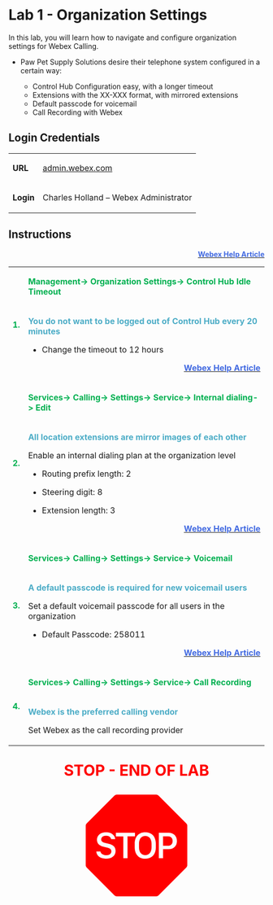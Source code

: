 <style>

  td  {
    font-style: normal;
    font-size: 16px;
    }


    #p1 {
    color: #00B050;
    font-weight: bold;
    }

  #p2 {
    color: #4BACC6;
    font-weight: bold;
    }

  #p3 {
    font-weight: bold;
    }
    
  #p4 {
    color: red;
    font-weight: bold;
    text-align: center;
    font-size: 30px;
    }

  #p5 {
    color: #4169E1;
    font-weight: bold;
    text-align: right;
    }

  .container {
  text-align: center;
  }

</style>



# Lab 1 - Organization Settings

In this lab, you will learn how to navigate and configure organization settings for Webex Calling.

- Paw Pet Supply Solutions desire their telephone system configured in a certain way: 

    * Control Hub Configuration easy, with a longer timeout
    * Extensions with the XX-XXX format, with mirrored extensions
    * Default passcode for voicemail
    * Call Recording with Webex


## Login Credentials

<table>
<tr>
<td><p id="p3">URL</p></td>
<td><a href="https://admin.webex.com">admin.webex.com</a></td>
</tr>
<tr>
<td><p id="p3">Login</p></td>
<td>Charles Holland – Webex Administrator </td>
</tr>
</table>

## Instructions

<table>
<colgroup>
<col style="width: 4%" />
<col style="width: 95%" />
</colgroup>
<tbody>

<tr>
<td rowspan="2" ><p id="p1">1.</p></td>
<td><p id="p1">Management-&gt; Organization Settings-&gt; Control Hub Idle Timeout</p></td>
</tr>
<tr>
<td><p id="p2">You do not want to be logged out of Control Hub every 20 minutes</p>
<ul>
<li><p>Change the timeout to 12 hours</p></li>
</ul>
<a text-align="right" href="https://help.webex.com/en-us/article/nl4m0jo/Configure-Idle-Session-Timeout-for-Control-Hub-Users"><p id="p5">Webex Help Article</p></a>
</td>
</tr>

<tr>
<td rowspan="2" ><p id="p1">2.</p></td>
<td><p id="p1">Services-&gt; Calling-&gt; Settings-&gt; Service-&gt; Internal dialing-&gt; Edit </p></td>
</tr>
<tr>
<td><p id="p2">All location extensions are mirror images of each other</p>
<p>Enable an internal dialing plan at the organization level</p>
<ul>
<li><p>Routing prefix length: 2</p></li>
<li><p>Steering digit: 8</p></li>
<li><p>Extension length: 3</p></li>
</ul>
<a text-align="right" href="https://help.webex.com/en-us/article/pxtu15/Configure-your-Webex-Calling-dial-plan"><p id="p5">Webex Help Article</p></a>

</td>
</tr>




<tr>
<td rowspan="2"><p id="p1">3.</p></td>
<td><p id="p1">Services-&gt; Calling-&gt; Settings-&gt; Service-&gt; Voicemail</p></td>
</tr>
<tr>
<td><p id="p2">A default passcode is required for new voicemail users</p>
<p>Set a default voicemail passcode for all users in the
organization</p>
<ul>
<li><p>Default Passcode: 258011</p></li>
</ul>
<a text-align="right" href="https://help.webex.com/en-us/article/nojp8ej/Configure-voice-portals-for-Webex-Calling-in-Control-Hub"><p id="p5">Webex Help Article</p></a>
</td>
</tr>


<tr>
<td rowspan="2"><p id="p1">4.</p></td>
<td><p id="p1">Services-&gt; Calling-&gt; Settings-&gt; Service-&gt; Call Recording</p></td>
</tr>
<tr>
<td><p id="p2">Webex is the preferred calling vendor</p>
<p>Set Webex as the call recording provider</p></td>
<a text-align="right" href="https://help.webex.com/en-us/article/ilga4/Manage-call-recording-for-Webex-Calling"><p id="p5">Webex Help Article</p></a>

</tr>
</tbody>
</table>

<p id="p4">STOP - END OF LAB</p>

<div class="container">
<svg xmlns="http://www.w3.org/2000/svg" width="200" height="200" fill="red" class="bi bi-sign-stop-fill" viewBox="0 0 16 16">
  <path d="M10.371 8.277v-.553c0-.827-.422-1.234-.987-1.234-.572 0-.99.407-.99 1.234v.553c0 .83.418 1.237.99 1.237.565 0 .987-.408.987-1.237m2.586-.24c.463 0 .735-.272.735-.744s-.272-.741-.735-.741h-.774v1.485z"/>
  <path d="M4.893 0a.5.5 0 0 0-.353.146L.146 4.54A.5.5 0 0 0 0 4.893v6.214a.5.5 0 0 0 .146.353l4.394 4.394a.5.5 0 0 0 .353.146h6.214a.5.5 0 0 0 .353-.146l4.394-4.394a.5.5 0 0 0 .146-.353V4.893a.5.5 0 0 0-.146-.353L11.46.146A.5.5 0 0 0 11.107 0zM3.16 10.08c-.931 0-1.447-.493-1.494-1.132h.653c.065.346.396.583.891.583.524 0 .83-.246.83-.62 0-.303-.203-.467-.637-.572l-.656-.164c-.61-.147-.978-.51-.978-1.078 0-.706.597-1.184 1.444-1.184.853 0 1.386.475 1.436 1.087h-.645c-.064-.32-.352-.542-.797-.542-.472 0-.77.246-.77.6 0 .261.196.437.553.522l.654.161c.673.164 1.06.487 1.06 1.11 0 .736-.574 1.228-1.544 1.228Zm3.427-3.51V10h-.665V6.57H4.753V6h3.006v.568H6.587Zm4.458 1.16v.544c0 1.131-.636 1.805-1.661 1.805-1.026 0-1.664-.674-1.664-1.805V7.73c0-1.136.638-1.807 1.664-1.807s1.66.674 1.66 1.807ZM11.52 6h1.535c.82 0 1.316.55 1.316 1.292 0 .747-.501 1.289-1.321 1.289h-.865V10h-.665V6.001Z"/>
</svg>
</div>
